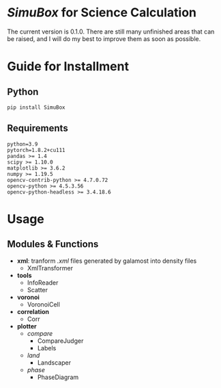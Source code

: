 
# *SimuBox* for Science Calculation
The current version is 0.1.0. 
There are still many unfinished areas 
that can be raised, and I will do my best 
to improve them as soon as possible.
# Guide for Installment

## Python


`pip install SimuBox`

## Requirements

```
python=3.9
pytorch=1.8.2+cu111
pandas >= 1.4
scipy >= 1.10.0
matplotlib >= 3.6.2
numpy >= 1.19.5
opencv-contrib-python >= 4.7.0.72
opencv-python >= 4.5.3.56
opencv-python-headless >= 3.4.18.6
```

# Usage

## Modules & Functions

- **xml**: tranform *.xml* files generated by galamost into density files
  - XmlTransformer
- **tools**
  - InfoReader
  - Scatter
- **voronoi**
  - VoronoiCell
- **correlation**
  - Corr
- **plotter**
  - *compare*
    - CompareJudger
    - Labels
  - *land*
    - Landscaper
  - *phase*
    - PhaseDiagram

